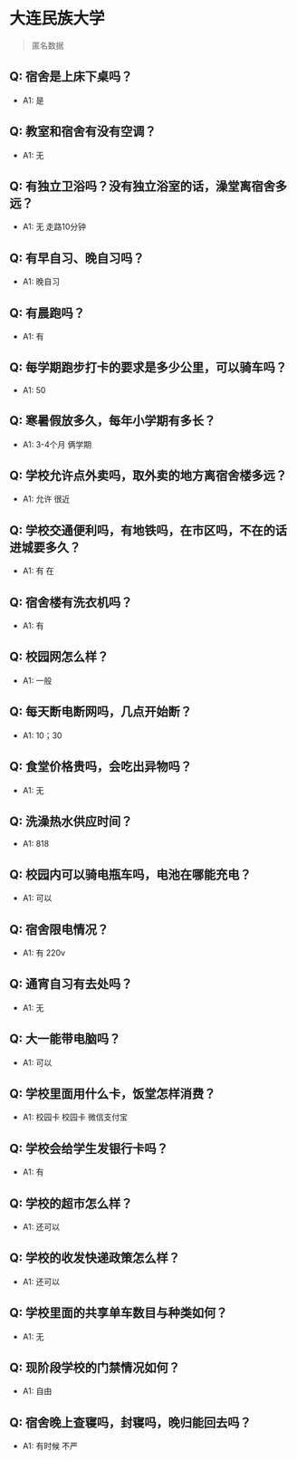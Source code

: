 # 大连民族大学

> 匿名数据

## Q: 宿舍是上床下桌吗？

- A1: 是

## Q: 教室和宿舍有没有空调？

- A1: 无

## Q: 有独立卫浴吗？没有独立浴室的话，澡堂离宿舍多远？

- A1: 无 走路10分钟

## Q: 有早自习、晚自习吗？

- A1: 晚自习

## Q: 有晨跑吗？

- A1: 有

## Q: 每学期跑步打卡的要求是多少公里，可以骑车吗？

- A1: 50

## Q: 寒暑假放多久，每年小学期有多长？

- A1: 3-4个月 俩学期

## Q: 学校允许点外卖吗，取外卖的地方离宿舍楼多远？

- A1: 允许 很近

## Q: 学校交通便利吗，有地铁吗，在市区吗，不在的话进城要多久？

- A1: 有 在

## Q: 宿舍楼有洗衣机吗？

- A1: 有

## Q: 校园网怎么样？

- A1: 一般

## Q: 每天断电断网吗，几点开始断？

- A1: 10；30

## Q: 食堂价格贵吗，会吃出异物吗？

- A1: 无

## Q: 洗澡热水供应时间？

- A1: 818

## Q: 校园内可以骑电瓶车吗，电池在哪能充电？

- A1: 可以

## Q: 宿舍限电情况？

- A1: 有 220v

## Q: 通宵自习有去处吗？

- A1: 无

## Q: 大一能带电脑吗？

- A1: 可以

## Q: 学校里面用什么卡，饭堂怎样消费？

- A1: 校园卡 校园卡 微信支付宝

## Q: 学校会给学生发银行卡吗？

- A1: 有

## Q: 学校的超市怎么样？

- A1: 还可以

## Q: 学校的收发快递政策怎么样？

- A1: 还可以

## Q: 学校里面的共享单车数目与种类如何？

- A1: 无

## Q: 现阶段学校的门禁情况如何？

- A1: 自由

## Q: 宿舍晚上查寝吗，封寝吗，晚归能回去吗？

- A1: 有时候 不严